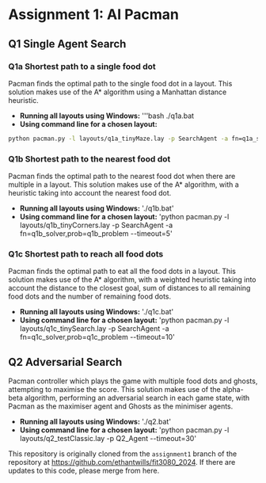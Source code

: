 # Assignment 1: AI Pacman

## Q1 Single Agent Search
### Q1a Shortest path to a single food dot
Pacman finds the optimal path to the single food dot in a layout.
This solution makes use of the A* algorithm using a Manhattan distance heuristic.
- **Running all layouts using Windows:**
  '''bash
  ./q1a.bat
- **Using command line for a chosen layout:**
```bash
python pacman.py -l layouts/q1a_tinyMaze.lay -p SearchAgent -a fn=q1a_solver,prob=q1a_problem --timeout=1
```

### Q1b Shortest path to the nearest food dot
Pacman finds the optimal path to the nearest food dot when there are multiple in a layout.
This solution makes use of the A* algorithm, with a heuristic taking into account the nearest food dot.
- **Running all layouts using Windows:**
  './q1b.bat'
- **Using command line for a chosen layout:**
  'python pacman.py -l layouts/q1b_tinyCorners.lay -p SearchAgent -a fn=q1b_solver,prob=q1b_problem --timeout=5'

### Q1c Shortest path to reach all food dots
Pacman finds the optimal path to eat all the food dots in a layout.
This solution makes use of the A* algorithm, with a weighted heuristic taking into account the distance to the closest goal, sum of distances to all remaining food dots and the number of remaining food dots.
- **Running all layouts using Windows:**
  './q1c.bat'
- **Using command line for a chosen layout:**
  'python pacman.py -l layouts/q1c_tinySearch.lay -p SearchAgent -a fn=q1c_solver,prob=q1c_problem --timeout=10'

## Q2 Adversarial Search
Pacman controller which plays the game with multiple food dots and ghosts, attempting to maximise the score.
This solution makes use of the alpha-beta algorithm, performing an adversarial search in each game state, with Pacman as the maximiser agent and Ghosts as the minimiser agents.
- **Running all layouts using Windows:**
  './q2.bat'
- **Using command line for a chosen layout:**
  'python pacman.py -l layouts/q2_testClassic.lay -p Q2_Agent --timeout=30'


This repository is originally cloned from the `assignment1` branch of the repository at <https://github.com/ethantwills/fit3080_2024>. If there are updates to this code, please merge from here.
